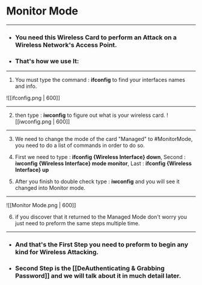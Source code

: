 # Monitor Mode
---

- ### You need this Wireless Card to perform an Attack on a Wireless Network's Access Point.

- ### That's how we use It:
---
1. You must type the command : **ifconfig** to find your interfaces names and info.

![[ifconfig.png | 600]]

---
2. then type : **iwconfig** to figure out what is your wireless card.
![[iwconfig.png | 600]]
---
3. We need to change the mode of the card "Managed" to #MonitorMode, you need to do a list of commands in order to do so.

4. First we need to type : **ifconfig {Wireless Interface} down**, Second : **iwconfig {Wireless Interface} mode monitor**, Last :  **ifconfig {Wireless Interface} up**

5. After you finish to double check type : **iwconfig** and you will see it changed into Monitor mode.
---

![[Monitor Mode.png | 600]]

6. if you discover that it returned to the Managed Mode don't worry you just need to preform the same steps multiple time.
---
- ### And that's the First Step you need to preform to begin any kind for Wireless Attacking.

- ### Second Step is the [[DeAuthenticating & Grabbing Password]] and we will talk about it in much detail later.

